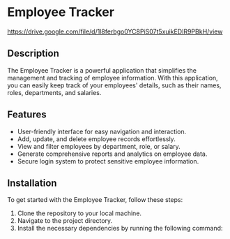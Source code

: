 # Employee Tracker

https://drive.google.com/file/d/1l8ferbgo0YC8PiS07t5xuikEDIR9PBkH/view

## Description

The Employee Tracker is a powerful application that simplifies the management and tracking of employee information. With this application, you can easily keep track of your employees' details, such as their names, roles, departments, and salaries.

## Features

- User-friendly interface for easy navigation and interaction.
- Add, update, and delete employee records effortlessly.
- View and filter employees by department, role, or salary.
- Generate comprehensive reports and analytics on employee data.
- Secure login system to protect sensitive employee information.

## Installation

To get started with the Employee Tracker, follow these steps:

1. Clone the repository to your local machine.
2. Navigate to the project directory.
3. Install the necessary dependencies by running the following command:
